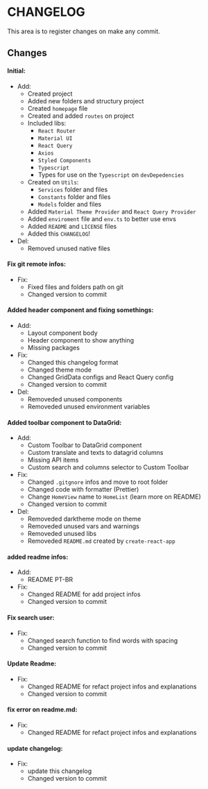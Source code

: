 # CHANGELOG

This area is to register changes on make any commit.

## Changes

#### **Initial:**

  - Add:
    - Created project
    - Added new folders and structury project
    - Created `homepage` file
    - Created and added `routes` on project
    - Included libs:
      - `React Router`
      - `Material UI`
      - `React Query`
      - `Axios`
      - `Styled Components`
      - `Typescript`
      - Types for use on the `Typescript` on `devDepedencies`
    - Created on `Utils`:
      - `Services` folder and files
      - `Constants` folder and files
      - `Models` folder and files
    - Added `Material Theme Provider` and `React Query Provider`
    - Added `enviroment` file and `env.ts` to better use envs
    - Added `README` and `LICENSE` files
    - Added this `CHANGELOG`!
  - Del:
    - Removed unused native files

#### **Fix git remote infos:**
  - Fix:
    - Fixed files and folders path on git
    - Changed version to commit

#### **Added header component and fixing somethings:**
  - Add:
    - Layout component body
    - Header component to show anything
    - Missing packages
  - Fix:
    - Changed this changelog format
    - Changed theme mode
    - Changed GridData configs and React Query config
    - Changed version to commit
  - Del:
    - Removeded unused components
    - Removeded unused environment variables

#### **Added toolbar component to DataGrid:**
  - Add:
    - Custom Toolbar to DataGrid component
    - Custom translate and texts to datagrid columns
    - Missing API items
    - Custom search and columns selector to Custom Toolbar
  - Fix:
    - Changed `.gitgnore` infos and move to root folder
    - Changed code with formatter (Prettier)
    - Change `HomeView` name to `HomeList` (learn more on README)
    - Changed version to commit
  - Del:
    - Removeded darktheme mode on theme
    - Removeded unused vars and warnings
    - Removeded unused libs
    - Removeded `README.md` created by `create-react-app`

#### **added readme infos:**
  - Add:
    - README PT-BR
  - Fix:
    - Changed README for add project infos
    - Changed version to commit

#### **Fix search user:**
  - Fix:
    - Changed search function to find words with spacing
    - Changed version to commit
#### **Update Readme:**
  - Fix:
    - Changed README for refact project infos and explanations
    - Changed version to commit

#### **fix error on readme.md:**
  - Fix:
    - Changed README for refact project infos and explanations

#### **update changelog:**
  - Fix:
    - update this changelog
    - Changed version to commit